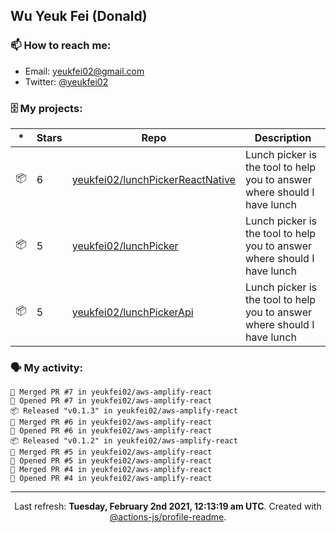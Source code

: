 ## Wu Yeuk Fei (Donald)

### 📫 How to reach me:

- Email: [yeukfei02@gmail.com](yeukfei02@gmail.com)
- Twitter: [@yeukfei02](https://twitter.com/yeukfei02)

### 🗄 My projects:

|*|Stars|Repo|Description|
|---|---|---|---|
| 📦 | 6 | [yeukfei02/lunchPickerReactNative](https://github.com/yeukfei02/lunchPickerReactNative) | Lunch picker is the tool to help you to answer where should I have lunch |
| 📦 | 5 | [yeukfei02/lunchPicker](https://github.com/yeukfei02/lunchPicker) | Lunch picker is the tool to help you to answer where should I have lunch |
| 📦 | 5 | [yeukfei02/lunchPickerApi](https://github.com/yeukfei02/lunchPickerApi) | Lunch picker is the tool to help you to answer where should I have lunch |

### 🗣 My activity:

```
🎉 Merged PR #7 in yeukfei02/aws-amplify-react
💪 Opened PR #7 in yeukfei02/aws-amplify-react
📦 Released "v0.1.3" in yeukfei02/aws-amplify-react
🎉 Merged PR #6 in yeukfei02/aws-amplify-react
💪 Opened PR #6 in yeukfei02/aws-amplify-react
📦 Released "v0.1.2" in yeukfei02/aws-amplify-react
🎉 Merged PR #5 in yeukfei02/aws-amplify-react
💪 Opened PR #5 in yeukfei02/aws-amplify-react
🎉 Merged PR #4 in yeukfei02/aws-amplify-react
💪 Opened PR #4 in yeukfei02/aws-amplify-react
```

<!-- <img src="https://github-readme-stats.vercel.app/api?username=yeukfei02&show_icons=true&count_private=true&theme=radical" />

<img src="https://github-readme-stats.vercel.app/api/top-langs/?username=yeukfei02&theme=radical" /> -->

---

<p align="center">Last refresh: <b>Tuesday, February 2nd 2021, 12:13:19 am UTC</b>. Created with <a href=https://github.com/marketplace/actions/profile-readme>@actions-js/profile-readme</a>.</p>
